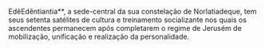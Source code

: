 ﻿EdêEdêntiantia**, a sede-central da sua constelação de Norlatiadeque, tem seus setenta satélites de cultura e treinamento socializante nos quais os ascendentes permanecem após completarem o regime de Jerusém de mobilização, unificação e realização da personalidade.